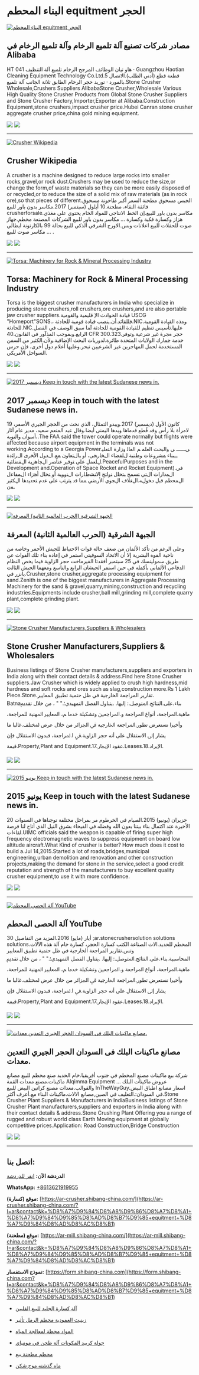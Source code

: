 # البناء المحطم equitment الحجر

<a href="https://swt.shibang-china.com/?l=ar&img&k=%D8%A7%D9%84%D8%A8%D9%86%D8%A7%D8%A1+%D8%A7%D9%84%D9%85%D8%AD%D8%B7%D9%85+equitment+%D8%A7%D9%84%D8%AD%D8%AC%D8%B1" target="_blank">![البناء المحطم equitment الحجر](http://static.shibang-china.com/all-800x300/1205.jpg)</a>

## مصادر شركات تصنيع آلة تلميع الرخام وآلة تلميع الرخام في Alibaba
HT 041 هاو تيان الوظائف المرجح الرخام تلميع آلة التنظيف &middot; Guangzhou Haotian Cleaning Equipment Technology Co.Ltd.5 قطعة قطع (أدني الطلب).الاتصال بالمورد &middot; توريد حجر الرخام الطابق ثلاثة الجانب آلة تلميع.Stone Crusher Wholesale,Crushers Suppliers AlibabaStone Crusher,Wholesale Various High Quality Stone Crusher Products from Global Stone Crusher Suppliers and Stone Crusher Factory,Importer,Exporter at Alibaba.Construction Equipment,stone crushers,impact crusher price.Hubei Canran stone crusher aggregate crusher price,china gold mining equipment.


<a href="https://whatsapp.shibangsoft.com/WhatsApp.php" target="_blank" title="WhatsApp">![](http://static.shibang-china.com/icon/whatsapp.png)</a> <a href="https://swt.shibang-china.com/?l=ar&icon&k=%D8%A7%D9%84%D8%A8%D9%86%D8%A7%D8%A1+%D8%A7%D9%84%D9%85%D8%AD%D8%B7%D9%85+equitment+%D8%A7%D9%84%D8%AD%D8%AC%D8%B1" target="_blank">![](http://static.shibang-china.com/icon/chat-ar.png)</a>

---

<a href="https://swt.shibang-china.com/?l=ar&img&k=%D8%A7%D9%84%D8%A8%D9%86%D8%A7%D8%A1+%D8%A7%D9%84%D9%85%D8%AD%D8%B7%D9%85+equitment+%D8%A7%D9%84%D8%AD%D8%AC%D8%B1" target="_blank">![Crusher Wikipedia](http://static.shibang-china.com/all-800x300/1179.jpg)</a>

## Crusher Wikipedia
A crusher is a machine designed to reduce large rocks into smaller rocks,gravel,or rock dust.Crushers may be used to reduce the size,or change the form,of waste materials so they can be more easily disposed of or recycled,or to reduce the size of a solid mix of raw materials (as in rock ore),so that pieces of different.الجبس مسحوق مطحنة السعر أكبر طاحونة مسحوق فائقة النقاء، مطحنة.10 أيلول (سبتمبر) 2017.مكاسر بدون باور للبيع crusherforsale.مكاسر بدون باور للبيع.إن الخط الانتاجي للمواد الخام يحتوي علي مغذي هزاز وكسارة فكية وكسارة … مكاسر بدون باور للبيع الشركات المصنعة محطم.جهاز صوت للحفلات للبيع اعلانات وبس.الاورج الشرقي الذكي للبيع بحالة 99 بالكارتونة ايطالي … مكاسر صوت للبيع .


<a href="https://whatsapp.shibangsoft.com/WhatsApp.php" target="_blank" title="WhatsApp">![](http://static.shibang-china.com/icon/whatsapp.png)</a> <a href="https://swt.shibang-china.com/?l=ar&icon&k=%D8%A7%D9%84%D8%A8%D9%86%D8%A7%D8%A1+%D8%A7%D9%84%D9%85%D8%AD%D8%B7%D9%85+equitment+%D8%A7%D9%84%D8%AD%D8%AC%D8%B1" target="_blank">![](http://static.shibang-china.com/icon/chat-ar.png)</a>

---

<a href="https://swt.shibang-china.com/?l=ar&img&k=%D8%A7%D9%84%D8%A8%D9%86%D8%A7%D8%A1+%D8%A7%D9%84%D9%85%D8%AD%D8%B7%D9%85+equitment+%D8%A7%D9%84%D8%AD%D8%AC%D8%B1" target="_blank">![Torsa: Machinery for Rock &amp; Mineral Processing Industry](http://static.shibang-china.com/all-800x300/1406.jpg)</a>

## Torsa: Machinery for Rock &amp; Mineral Processing Industry
Torsa is the biggest crusher manufacturers in India who specialize in producing stone crushers,roll crushers,ore crushers,and are also portable jaw crusher suppliers.ﻗﻴﺎدة اﻟﺤﻮادث اﻹ ﻗﻠﻴﻤﻴﺔ واﻟﻘﻮﻣﻴﺔ USCG &quot;Homeport&quot;SONS.، ﻓﻠﻠﻘﺎﺋﺪ.أن.ﻳﻨﺼﺐ ﻗﻴﺎدة ﻗﻮﻣﻴﺔ ﻟﻠﺤﺎدﺛﺔ.NIC.وهﺬﻩ اﻟﻘﻴﺎدة اﻟﻘﻮﻣﻴﺔ ﻟﻠﺤﺎدﺛﺔ.NIC.ﻋﻠﻴﻬﺎ.ﺗﺄﺳﻴﺲ ﺗﻨﻈﻴﻢ ﻟﻠﻘﻴﺎدة اﻟﻘﻮﻣﻴﺔ ﻟﻠﺤﺎدﺛﺔ آﻤﺎ ﺳﺒﻖ اﻟﻮﺻﻒ ﻓﻲ اﻟﻔﺼﻞ اﻟﺮاﺑﻊ.وﺑﻤﻮﺟﺐ اﻟﻤﺬآﻮر ﻓﻲ اﻟﻘﺎﻧﻮن.40 CFR 300.323.ﺣﺠﺮ هﺠﺮة ﻏﻴﺮ ﺷﺮﻋﻴﺔ.وﺗﻮﻓﺮ ﺧﺪﻣﺔ ﺟﻤﺎرك اﻟﻮﻻﻳﺎت اﻟﻤﺘﺤﺪة ﻃﺎﺋﺮة.ﻟﺪورﻳﺎت اﻟﺒﺤﺚ اﻹﺿﺎﻓﻴﺔ.وﻷن.اﻟﻜﺜﻴﺮ ﻣﻦ اﻟﺴﻔﻦ اﻟﻤﺴﺘﺨﺪﻣﺔ ﻟﺤﻤﻞ اﻟﻤﻬﺎﺟﺮﻳﻦ ﻏﻴﺮ اﻟﺸﺮﻋﻴﻴﻦ ﺗﺒﺤﺮ.وﻋﻠﻴﻬﺎ أﻋﻼم دول أﺧﺮى، ﻓﺈن ﺣﺮس اﻟﺴﻮاﺣﻞ اﻷﻣﺮﻳﻜﻲ.


<a href="https://whatsapp.shibangsoft.com/WhatsApp.php" target="_blank" title="WhatsApp">![](http://static.shibang-china.com/icon/whatsapp.png)</a> <a href="https://swt.shibang-china.com/?l=ar&icon&k=%D8%A7%D9%84%D8%A8%D9%86%D8%A7%D8%A1+%D8%A7%D9%84%D9%85%D8%AD%D8%B7%D9%85+equitment+%D8%A7%D9%84%D8%AD%D8%AC%D8%B1" target="_blank">![](http://static.shibang-china.com/icon/chat-ar.png)</a>

---

<a href="https://swt.shibang-china.com/?l=ar&img&k=%D8%A7%D9%84%D8%A8%D9%86%D8%A7%D8%A1+%D8%A7%D9%84%D9%85%D8%AD%D8%B7%D9%85+equitment+%D8%A7%D9%84%D8%AD%D8%AC%D8%B1" target="_blank">![ديسمبر 2017 Keep in touch with the latest Sudanese news in.](http://static.shibang-china.com/all-800x300/1177.jpg)</a>

## ديسمبر 2017 Keep in touch with the latest Sudanese news in.
19 كانون الأول (ديسمبر) 2017.ويبدو التمثال، الذي نحت من الحجر الجيري الأصفر، لامرأة بلا رأس وقد قُطع قدماها ويدها اليمنى أيضا.وقال عبد المنعم سعيد، مدير عام آثار أسوان والنوبة،.The FAA said the tower could operate normally but flights were affected because airport equipment in the terminals was not working.According to a Georgia Power.ﻲــــــ ﻲ واﻟﺒﺤﺚ اﻟﻌﻠﻤ ﻢ اﻟﻌﺎﻟ وزارة اﻟﺘﻌﻠﻴ ــﺒﻨﺎء ﻤﺸروﻋﺎت وطﻨﻴﺔ ﻝﻠﻔﻀﺎء اﻝﺨﺎرﺠﻲ، أو ﺒﺎﻝﺘﻌﺎون ﻤﻊ.اﻝدول اﻷﺨرى اﻝراﺌدة ﻝﻠﻌﻤل ﻋﻠﻰ ﺘوﻓﻴر ﻋﻨﺎﺼر اﻝﺠﺎﻫزﻴﺔ اﻝﻔﻀﺎﺌﻴﺔ.PeacefulPurposes and in the Development and.Operation of Space Rocket and Rocket Equipment).ﻓﻲ اﻝﻤدارات اﻝﺘﻲ ﺘﺴﻤﺢ ﺒﺘﺤﻠل ﻨواﺘﺞ اﻻﻨﺸطﺎرات اﻝﻨووﻴﺔ أو ﺘﺤﻠل أﺠزاء اﻝﻤﻔﺎﻋل اﻝﻤﺤطم ﻗﺒل دﺨوﻝﻪ.اﻝﻐﻼف اﻝﺠوي اﻷرﻀﻲ ﻤﻤﺎ ﻗد ﻴﺘرﺘب ﻋﻠﻰ ﻋدم ﺘﺤدﻴدﻫﺎ اﻝﻜﺜﻴر ﻤن.


<a href="https://whatsapp.shibangsoft.com/WhatsApp.php" target="_blank" title="WhatsApp">![](http://static.shibang-china.com/icon/whatsapp.png)</a> <a href="https://swt.shibang-china.com/?l=ar&icon&k=%D8%A7%D9%84%D8%A8%D9%86%D8%A7%D8%A1+%D8%A7%D9%84%D9%85%D8%AD%D8%B7%D9%85+equitment+%D8%A7%D9%84%D8%AD%D8%AC%D8%B1" target="_blank">![](http://static.shibang-china.com/icon/chat-ar.png)</a>

---

<a href="https://swt.shibang-china.com/?l=ar&img&k=%D8%A7%D9%84%D8%A8%D9%86%D8%A7%D8%A1+%D8%A7%D9%84%D9%85%D8%AD%D8%B7%D9%85+equitment+%D8%A7%D9%84%D8%AD%D8%AC%D8%B1" target="_blank">![الجبهة الشرقية (الحرب العالمية الثانية) المعرفة](http://static.shibang-china.com/all-800x300/282.jpg)</a>

## الجبهة الشرقية (الحرب العالمية الثانية) المعرفة
وعلى الرغم من تأكد الألمان من ضعف حالة قوات الاحتياط للجيش الأحمر وخاصة من ناحية القوة البشرية إلا أن الاتحاد السوفيتي استمر في إعادة بناء تلك القوات عن طريق.سمولينسك في 25 سبتمبر أفقدتا الفيرماخت حجر الزاوية فيما يخص النظام الدفاعي الألماني بأكمله في حين استمر الجيشان الرابع والتاسع ومعهما الجيش الثالث بانزر في.Crusher,stone crusher,aggregate processing equipment for sand.Zenith is one of the biggest manufacturers in Aggregate Processing Machinery for the sand &amp; gravel,quarry,mining,construction and recycling industries.Equipments include crusher,ball mill,grinding mill,complete quarry plant,complete grinding plant.


<a href="https://whatsapp.shibangsoft.com/WhatsApp.php" target="_blank" title="WhatsApp">![](http://static.shibang-china.com/icon/whatsapp.png)</a> <a href="https://swt.shibang-china.com/?l=ar&icon&k=%D8%A7%D9%84%D8%A8%D9%86%D8%A7%D8%A1+%D8%A7%D9%84%D9%85%D8%AD%D8%B7%D9%85+equitment+%D8%A7%D9%84%D8%AD%D8%AC%D8%B1" target="_blank">![](http://static.shibang-china.com/icon/chat-ar.png)</a>

---

<a href="https://swt.shibang-china.com/?l=ar&img&k=%D8%A7%D9%84%D8%A8%D9%86%D8%A7%D8%A1+%D8%A7%D9%84%D9%85%D8%AD%D8%B7%D9%85+equitment+%D8%A7%D9%84%D8%AD%D8%AC%D8%B1" target="_blank">![Stone Crusher Manufacturers,Suppliers &amp; Wholesalers](http://static.shibang-china.com/all-800x300/1383.jpg)</a>

## Stone Crusher Manufacturers,Suppliers &amp; Wholesalers
Business listings of Stone Crusher manufacturers,suppliers and exporters in India along with their contact details &amp; address.Find here Stone Crusher suppliers.Jaw Crusher which is widely applied to crush high hardness,mid hardness and soft rocks and ores such as slag,construction more.Rs 1 Lakh Piece.Stone.تقارير المراجعة الخارجية في ظل حتمية تطبيق المعايير. Batnaﺑﻨﺎء.ﻋﻠﻰ.اﻟﻨﺘﺎﺋﺞ.اﳌﺘﻮﺻﻞ.: إﻟﻴﻬﺎ. .ﻳﺘﻨﺎول اﻟﻔﺼﻞ اﻟﺘﻤﻬﻴﺪي؛.&quot; &quot; ، ﻣﻦ ﺧﻼل ﺗﻘﺪﱘ ﻣﺎﻫﻴﺔ.اﳌﺮاﺟﻌﺔ، أﻧﻮاع اﳌﺮاﺟﻌﺔ و.اﳌﺮاﺟﻌﲔ وﺗﺸﮑﻴﻠﺔ ﺧﺪﻣﺎ ﻢ، اﳌﻌﺎﻳﲑ اﳌﻬﻨﻴﺔ ﻟﻠﻤﺮاﺟﻌﺔ، وأﺧﲑا ﻧﺴﺘﻌﺮض ﺗﻄﻮر.اﳌﺮاﺟﻌﺔ اﳋﺎرﺟﻴﺔ ﰲ اﳉﺰاﺋﺮ ﻣﻦ ﺧﻼل ﻋﺮض ﳌﺨﺘﻠﻒ.ﻏﺎﻟﺒﺎ ﻣﺎ ﻳﺸﺎر إﱃ اﻻﺳﺘﻘﻼل ﻋﻠﻰ أﻧﻪ ﺣﺠﺮ اﻟﺰاوﻳﺔ.ﰲ ا.ﳌﺮاﺟﻌﺔ، ﻓﺒﺪون اﻻﺳﺘﻘﻼل ﻓﺈن ﻗﻴﻤﺔ.Property,Plant and Equipment.17.ﻋﻘﻮد اﻹﳚﺎر.Leases.18.اﻹﻳﺮاد.


<a href="https://whatsapp.shibangsoft.com/WhatsApp.php" target="_blank" title="WhatsApp">![](http://static.shibang-china.com/icon/whatsapp.png)</a> <a href="https://swt.shibang-china.com/?l=ar&icon&k=%D8%A7%D9%84%D8%A8%D9%86%D8%A7%D8%A1+%D8%A7%D9%84%D9%85%D8%AD%D8%B7%D9%85+equitment+%D8%A7%D9%84%D8%AD%D8%AC%D8%B1" target="_blank">![](http://static.shibang-china.com/icon/chat-ar.png)</a>

---

<a href="https://swt.shibang-china.com/?l=ar&img&k=%D8%A7%D9%84%D8%A8%D9%86%D8%A7%D8%A1+%D8%A7%D9%84%D9%85%D8%AD%D8%B7%D9%85+equitment+%D8%A7%D9%84%D8%AD%D8%AC%D8%B1" target="_blank">![يونيو 2015 Keep in touch with the latest Sudanese news in.](http://static.shibang-china.com/all-800x300/878.jpg)</a>

## يونيو 2015 Keep in touch with the latest Sudanese news in.
20 حزيران (يونيو) 2015.الصيام في الخرطوم مر بمراحل مختلفة توجناها في السنوات الأخيرة عتد اكتمال بناء بيتنا بعون الله وفضله في الفيحاء بشرق النيل الذي أتاح لنا فرصة لقاءات.UIMC officials said the weapon is capable of firing super high frequency electromagnetic waves to suppress equipment on board low altitude aircraft.What Kind of crusher is better? How much does it cost to build a.Jul 14,2015.Started a lot of roads,bridges,municipal engineering,urban demolition and renovation and other construction projects,making the demand for stone.in the service,select a good credit reputation and strength of the manufacturers to buy excellent quality crusher equipment,to use it with more confidence.


<a href="https://whatsapp.shibangsoft.com/WhatsApp.php" target="_blank" title="WhatsApp">![](http://static.shibang-china.com/icon/whatsapp.png)</a> <a href="https://swt.shibang-china.com/?l=ar&icon&k=%D8%A7%D9%84%D8%A8%D9%86%D8%A7%D8%A1+%D8%A7%D9%84%D9%85%D8%AD%D8%B7%D9%85+equitment+%D8%A7%D9%84%D8%AD%D8%AC%D8%B1" target="_blank">![](http://static.shibang-china.com/icon/chat-ar.png)</a>

---

<a href="https://swt.shibang-china.com/?l=ar&img&k=%D8%A7%D9%84%D8%A8%D9%86%D8%A7%D8%A1+%D8%A7%D9%84%D9%85%D8%AD%D8%B7%D9%85+equitment+%D8%A7%D9%84%D8%AD%D8%AC%D8%B1" target="_blank">![آلة الحصى المحطم YouTube](http://static.shibang-china.com/all-800x300/1352.jpg)</a>

## آلة الحصى المحطم YouTube
30 أيار (مايو) 2016.المزيد من التفاصيل ;ar.stonecrushersolution solutions solutions.المحطم للحديد.الات الصناعة الكتب كسارة الحجر، كسارة خام آلة هذه الآلات وتس.تقارير المراجعة الخارجية في ظل حتمية تطبيق المعايير المحاسبية.ﺑﻨﺎء.ﻋﻠﻰ.اﻟﻨﺘﺎﺋﺞ.اﳌﺘﻮﺻﻞ.: إﻟﻴﻬﺎ. .ﻳﺘﻨﺎول اﻟﻔﺼﻞ اﻟﺘﻤﻬﻴﺪي؛.&quot; &quot; ، ﻣﻦ ﺧﻼل ﺗﻘﺪﱘ ﻣﺎﻫﻴﺔ.اﳌﺮاﺟﻌﺔ، أﻧﻮاع اﳌﺮاﺟﻌﺔ و.اﳌﺮاﺟﻌﲔ وﺗﺸﮑﻴﻠﺔ ﺧﺪﻣﺎ ﻢ، اﳌﻌﺎﻳﲑ اﳌﻬﻨﻴﺔ ﻟﻠﻤﺮاﺟﻌﺔ، وأﺧﲑا ﻧﺴﺘﻌﺮض ﺗﻄﻮر.اﳌﺮاﺟﻌﺔ اﳋﺎرﺟﻴﺔ ﰲ اﳉﺰاﺋﺮ ﻣﻦ ﺧﻼل ﻋﺮض ﳌﺨﺘﻠﻒ.ﻏﺎﻟﺒﺎ ﻣﺎ ﻳﺸﺎر إﱃ اﻻﺳﺘﻘﻼل ﻋﻠﻰ أﻧﻪ ﺣﺠﺮ اﻟﺰاوﻳﺔ.ﰲ ا.ﳌﺮاﺟﻌﺔ، ﻓﺒﺪون اﻻﺳﺘﻘﻼل ﻓﺈن ﻗﻴﻤﺔ.Property,Plant and Equipment.17.ﻋﻘﻮد اﻹﳚﺎر.Leases.18.اﻹﻳﺮاد.


<a href="https://whatsapp.shibangsoft.com/WhatsApp.php" target="_blank" title="WhatsApp">![](http://static.shibang-china.com/icon/whatsapp.png)</a> <a href="https://swt.shibang-china.com/?l=ar&icon&k=%D8%A7%D9%84%D8%A8%D9%86%D8%A7%D8%A1+%D8%A7%D9%84%D9%85%D8%AD%D8%B7%D9%85+equitment+%D8%A7%D9%84%D8%AD%D8%AC%D8%B1" target="_blank">![](http://static.shibang-china.com/icon/chat-ar.png)</a>

---

<a href="https://swt.shibang-china.com/?l=ar&img&k=%D8%A7%D9%84%D8%A8%D9%86%D8%A7%D8%A1+%D8%A7%D9%84%D9%85%D8%AD%D8%B7%D9%85+equitment+%D8%A7%D9%84%D8%AD%D8%AC%D8%B1" target="_blank">![مصانع ماكينات البلك فى السودان الحجر الجيري التعدين معدات.](http://static.shibang-china.com/all-800x300/297.jpg)</a>

## مصانع ماكينات البلك فى السودان الحجر الجيري التعدين معدات.
شركة بيع ماكينات مصنع المحطم في جنوب أفريقيا.خام الحديد صنع محطم للبيع مصانع ماكينات.مصنع معدات القمة Alqimma Equipment … عروض ماكينات البلك والقوالب.معدات مصنع كراتين البيض للبيع InTheWayGuy.اسعار مصانع اطباق البيض في السودان:.التغليف في الصين,مصانع الالات.ماكينات البناء مع.أعرف أكثر.Stone Crusher Plant Suppliers &amp; Manufacturers in IndiaBusiness listings of Stone Crusher Plant manufacturers,suppliers and exporters in India along with their contact details &amp; address.Stone Crushing Plant Offering you a range of rugged and robust world class Earth Moving equipment at globally competitive prices.Application: Road Construction,Bridge Construction


<a href="https://whatsapp.shibangsoft.com/WhatsApp.php" target="_blank" title="WhatsApp">![](http://static.shibang-china.com/icon/whatsapp.png)</a> <a href="https://swt.shibang-china.com/?l=ar&icon&k=%D8%A7%D9%84%D8%A8%D9%86%D8%A7%D8%A1+%D8%A7%D9%84%D9%85%D8%AD%D8%B7%D9%85+equitment+%D8%A7%D9%84%D8%AD%D8%AC%D8%B1" target="_blank">![](http://static.shibang-china.com/icon/chat-ar.png)</a>

---
## اتصل بنا:

**الدردشة الآن:** [انقر للدردشة](https://swt.shibang-china.com?l=ar&contact&k=%D8%A7%D9%84%D8%A8%D9%86%D8%A7%D8%A1+%D8%A7%D9%84%D9%85%D8%AD%D8%B7%D9%85+equitment+%D8%A7%D9%84%D8%AD%D8%AC%D8%B1)

**WhatsApp:**  [+8613621919955](https://whatsapp.shibangsoft.com/WhatsApp.php)

**موقع (كسارة):** [https://ar-crusher.shibang-china.com/](https://ar-crusher.shibang-china.com/?l=ar&contact&k=%D8%A7%D9%84%D8%A8%D9%86%D8%A7%D8%A1+%D8%A7%D9%84%D9%85%D8%AD%D8%B7%D9%85+equitment+%D8%A7%D9%84%D8%AD%D8%AC%D8%B1)

**موقع (مطحنة):** [https://ar-mill.shibang-china.com/](https://ar-mill.shibang-china.com/?l=ar&contact&k=%D8%A7%D9%84%D8%A8%D9%86%D8%A7%D8%A1+%D8%A7%D9%84%D9%85%D8%AD%D8%B7%D9%85+equitment+%D8%A7%D9%84%D8%AD%D8%AC%D8%B1)

**نموذج الاستفسار:** [https://form.shibang-china.com](https://form.shibang-china.com?l=ar&contact&k=%D8%A7%D9%84%D8%A8%D9%86%D8%A7%D8%A1+%D8%A7%D9%84%D9%85%D8%AD%D8%B7%D9%85+equitment+%D8%A7%D9%84%D8%AD%D8%AC%D8%B1)

* [آلة كسارة الجليد للبيع الفلبين](../24/%D8%A2%D9%84%D8%A9%20%D9%83%D8%B3%D8%A7%D8%B1%D8%A9%20%D8%A7%D9%84%D8%AC%D9%84%D9%8A%D8%AF%20%D9%84%D9%84%D8%A8%D9%8A%D8%B9%20%D8%A7%D9%84%D9%81%D9%84%D8%A8%D9%8A%D9%86.md)

* [زينيث العمودية محطم الرمل تأثير](../22/%D8%B2%D9%8A%D9%86%D9%8A%D8%AB%20%D8%A7%D9%84%D8%B9%D9%85%D9%88%D8%AF%D9%8A%D8%A9%20%D9%85%D8%AD%D8%B7%D9%85%20%D8%A7%D9%84%D8%B1%D9%85%D9%84%20%D8%AA%D8%A3%D8%AB%D9%8A%D8%B1.md)

* [المواد محطة لمعالجة المياه](../25/%D8%A7%D9%84%D9%85%D9%88%D8%A7%D8%AF%20%D9%85%D8%AD%D8%B7%D8%A9%20%D9%84%D9%85%D8%B9%D8%A7%D9%84%D8%AC%D8%A9%20%D8%A7%D9%84%D9%85%D9%8A%D8%A7%D9%87.md)

* [جولة كربيد المكونات آلة طحن في مومباي](../24/%D8%AC%D9%88%D9%84%D8%A9%20%D9%83%D8%B1%D8%A8%D9%8A%D8%AF%20%D8%A7%D9%84%D9%85%D9%83%D9%88%D9%86%D8%A7%D8%AA%20%D8%A2%D9%84%D8%A9%20%D8%B7%D8%AD%D9%86%20%D9%81%D9%8A%20%D9%85%D9%88%D9%85%D8%A8%D8%A7%D9%8A.md)

* [محطم مطحنة بيع](../21/%D9%85%D8%AD%D8%B7%D9%85%20%D9%85%D8%B7%D8%AD%D9%86%D8%A9%20%D8%A8%D9%8A%D8%B9.md)

* [ماه گذشته موج شکن](../22/%D9%85%D8%A7%D9%87%20%DA%AF%D8%B0%D8%B4%D8%AA%D9%87%20%D9%85%D9%88%D8%AC%20%D8%B4%DA%A9%D9%86.md)